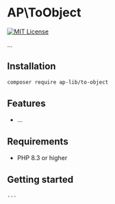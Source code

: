 # AP\ToObject

[![MIT License](https://img.shields.io/badge/license-MIT-blue.svg)](LICENSE)

...

## Installation

```bash
composer require ap-lib/to-object
```

## Features

- ...

## Requirements

- PHP 8.3 or higher

## Getting started

```php
...
```